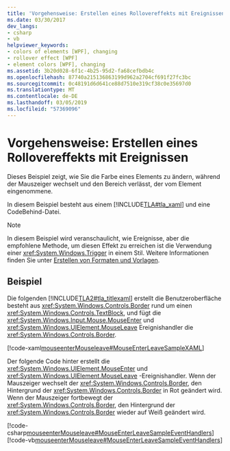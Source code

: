 ```yaml
---
title: 'Vorgehensweise: Erstellen eines Rollovereffekts mit Ereignissen'
ms.date: 03/30/2017
dev_langs:
- csharp
- vb
helpviewer_keywords:
- colors of elements [WPF], changing
- rollover effect [WPF]
- element colors [WPF], changing
ms.assetid: 3b20d028-6f1c-4b25-95d2-fa68cefbdb4c
ms.openlocfilehash: 87740a215136863199d962a2704cf691f27fc3bc
ms.sourcegitcommit: 0c48191d6d641ce88d7510e319cf38c0e35697d0
ms.translationtype: MT
ms.contentlocale: de-DE
ms.lasthandoff: 03/05/2019
ms.locfileid: "57369096"
---
```

# <a name="how-to-create-a-rollover-effect-using-events"></a>Vorgehensweise: Erstellen eines Rollovereffekts mit Ereignissen
Dieses Beispiel zeigt, wie Sie die Farbe eines Elements zu ändern, während der Mauszeiger wechselt und den Bereich verlässt, der vom Element eingenommene.  
  
 In diesem Beispiel besteht aus einem [!INCLUDE[TLA#tla_xaml](../../../../includes/tlasharptla-xaml-md.md)] und eine CodeBehind-Datei.  
  
> [!NOTE]
>  In diesem Beispiel wird veranschaulicht, wie Ereignisse, aber die empfohlene Methode, um diesen Effekt zu erreichen ist die Verwendung einer <xref:System.Windows.Trigger> in einem Stil. Weitere Informationen finden Sie unter [Erstellen von Formaten und Vorlagen](../controls/styling-and-templating.md).  
  
## <a name="example"></a>Beispiel  
 Die folgenden [!INCLUDE[TLA2#tla_titlexaml](../../../../includes/tla2sharptla-titlexaml-md.md)] erstellt die Benutzeroberfläche besteht aus <xref:System.Windows.Controls.Border> rund um einen <xref:System.Windows.Controls.TextBlock>, und fügt die <xref:System.Windows.Input.Mouse.MouseEnter> und <xref:System.Windows.UIElement.MouseLeave> Ereignishandler die <xref:System.Windows.Controls.Border>.  
  
 [!code-xaml[mouseenterMouseleave#MouseEnterLeaveSampleXAML](~/samples/snippets/csharp/VS_Snippets_Wpf/mouseenterMouseleave/CSharp/Window1.xaml#mouseenterleavesamplexaml)]  
  
 Der folgende Code hinter erstellt die <xref:System.Windows.UIElement.MouseEnter> und <xref:System.Windows.UIElement.MouseLeave> -Ereignishandler.  Wenn der Mauszeiger wechselt der <xref:System.Windows.Controls.Border>, den Hintergrund der <xref:System.Windows.Controls.Border> in Rot geändert wird.  Wenn der Mauszeiger fortbewegt der <xref:System.Windows.Controls.Border>, den Hintergrund der <xref:System.Windows.Controls.Border> wieder auf Weiß geändert wird.  
  
 [!code-csharp[mouseenterMouseleave#MouseEnterLeaveSampleEventHandlers](~/samples/snippets/csharp/VS_Snippets_Wpf/mouseenterMouseleave/CSharp/Window1.xaml.cs#mouseenterleavesampleeventhandlers)]
 [!code-vb[mouseenterMouseleave#MouseEnterLeaveSampleEventHandlers](~/samples/snippets/visualbasic/VS_Snippets_Wpf/mouseenterMouseleave/VisualBasic/Window1.xaml.vb#mouseenterleavesampleeventhandlers)]
